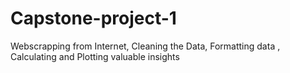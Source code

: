# Capstone-project-1
Webscrapping from Internet, Cleaning the Data, Formatting data , Calculating and Plotting valuable insights
